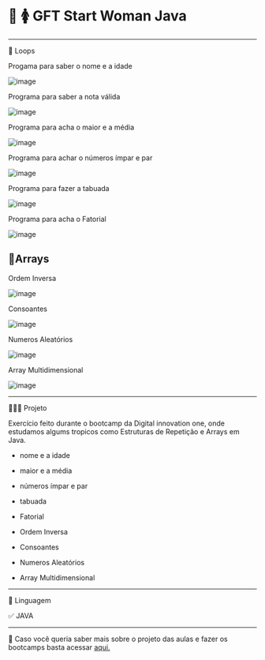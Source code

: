 #  💜 🚺 GFT Start Woman Java
********************************************************************************************
🔄 Loops 

Progama para saber o nome e a idade

![image](https://user-images.githubusercontent.com/72118415/170891412-92630a45-16fb-47ea-9c36-00d7efdd3804.png)

Programa para saber a nota válida

![image](https://user-images.githubusercontent.com/72118415/170891387-d55298c7-d49e-4b7d-98d8-52f87504b895.png)

Programa para acha o maior e a média


![image](https://user-images.githubusercontent.com/72118415/170892410-4a40f8c6-6e98-43ae-bfd1-75a341caff47.png)

Programa para achar o números ímpar e par


![image](https://user-images.githubusercontent.com/72118415/170892870-3b50d621-1f21-4b90-822a-dbde8a649ab6.png)


Programa para fazer a tabuada 


![image](https://user-images.githubusercontent.com/72118415/170893256-1b0793d5-e874-4b56-8c20-def2383451a7.png)

Programa para acha o Fatorial

![image](https://user-images.githubusercontent.com/72118415/170894130-b24e750b-0bb8-4253-84b9-4711c705cdca.png)


## 🔢Arrays 

Ordem Inversa

![image](https://user-images.githubusercontent.com/72118415/170895505-a82a0463-3d0c-4475-b1b0-86d9603fc9b9.png)


Consoantes

![image](https://user-images.githubusercontent.com/72118415/170895686-a9931e3f-b78e-421b-b690-ef7ff5034717.png)

Numeros Aleatórios

![image](https://user-images.githubusercontent.com/72118415/170895827-feba7bc9-2627-4e6e-86ab-d0a3ce2a5c5a.png)


Array Multidimensional

![image](https://user-images.githubusercontent.com/72118415/170896004-d8033ca5-2b39-40db-b73b-3760ee58fef5.png)


*****************************************************************************************
👩🏻‍💻  Projeto


Exercício feito durante o bootcamp da Digital innovation one, onde estudamos algums tropicos 
como Estruturas de Repetição e Arrays em Java.

- nome e a idade

- maior e a média

- números ímpar e par

- tabuada 

- Fatorial

- Ordem Inversa

- Consoantes

- Numeros Aleatórios

- Array Multidimensional

******************************************************************************************
🚀 Linguagem

✅ JAVA

****************************************************************************************
📝 Caso você queria saber mais sobre o projeto das aulas e fazer os bootcamps basta acessar 
[aqui.]()

